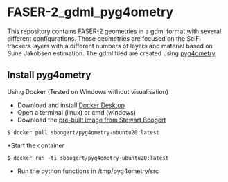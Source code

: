 # FASER-2_gdml_pyg4ometry

This repository contains FASER-2 geometries in a gdml format with several different configurations. 
Those geometries are focused on the SciFi trackers layers with a different numbers of layers and material based on Sune Jakobsen estimation.
The gdml filed are created using [pyg4ometry](http://www.pp.rhul.ac.uk/bdsim/pyg4ometry/)

## Install pyg4ometry
Using Docker (Tested on Windows without visualisation)
* Download and install [Docker Desktop](https://www.docker.com/products/docker-desktop/)
* Open a terminal (linux) or cmd (windows)
* Download the [pre-built image from Stewart Boogert](https://hub.docker.com/r/sboogert/pyg4ometry-ubuntu20/tags)
```
$ docker pull sboogert/pyg4ometry-ubuntu20:latest
```
*Start the container
```
$ docker run -ti sboogert/pyg4ometry-ubuntu20:latest
```
* Run the python functions in /tmp/pyg4ometry/src

